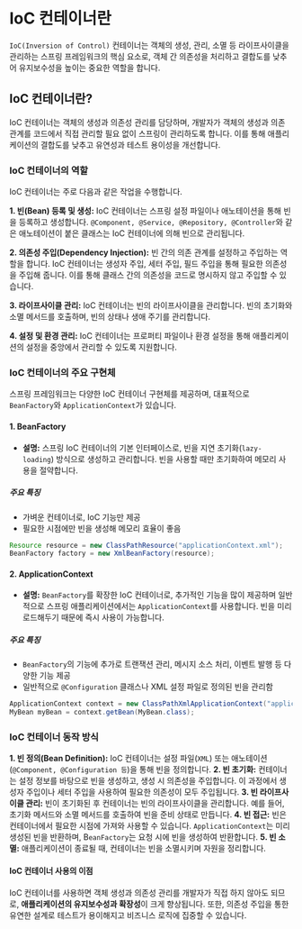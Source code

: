 # IoC 컨테이너란

`IoC(Inversion of Control)` 컨테이너는 객체의 생성, 관리, 소멸 등 라이프사이클을 관리하는 스프링 프레임워크의 핵심 요소로, 객체 간 의존성을 처리하고 결합도를 낮추어 유지보수성을 높이는 중요한 역할을 합니다.

## IoC 컨테이너란?

IoC 컨테이너는 객체의 생성과 의존성 관리를 담당하며, 개발자가 객체의 생성과 의존 관계를 코드에서 직접 관리할 필요 없이 스프링이 관리하도록 합니다.
이를 통해 애플리케이션의 결합도를 낮추고 유연성과 테스트 용이성을 개선합니다.

### IoC 컨테이너의 역할

IoC 컨테이너는 주로 다음과 같은 작업을 수행합니다.

**1. 빈(Bean) 등록 및 생성:** IoC 컨테이너는 스프링 설정 파일이나 애노테이션을 통해 빈을 등록하고 생성합니다. `@Component, @Service, @Repository, @Controller`와 같은 애노테이션이 붙은 클래스는 IoC 컨테이너에 의해 빈으로 관리됩니다.

**2. 의존성 주입(Dependency Injection):** 빈 간의 의존 관계를 설정하고 주입하는 역할을 합니다. IoC 컨테이너는 생성자 주입, 세터 주입, 필드 주입을 통해 필요한 의존성을 주입해 줍니다. 이를 통해 클래스 간의 의존성을 코드로 명시하지 않고 주입할 수 있습니다.

**3. 라이프사이클 관리:** IoC 컨테이너는 빈의 라이프사이클을 관리합니다. 빈의 초기화와 소멸 메서드를 호출하며, 빈의 상태나 생애 주기를 관리합니다.

**4. 설정 및 환경 관리:** IoC 컨테이너는 프로퍼티 파일이나 환경 설정을 통해 애플리케이션의 설정을 중앙에서 관리할 수 있도록 지원합니다.

### IoC 컨테이너의 주요 구현체

스프링 프레임워크는 다양한 IoC 컨테이너 구현체를 제공하며, 대표적으로 `BeanFactory`와 `ApplicationContext`가 있습니다.

#### 1. BeanFactory

- **설명:** 스프링 IoC 컨테이너의 기본 인터페이스로, 빈을 지연 초기화(`lazy-loading`) 방식으로 생성하고 관리합니다. 빈을 사용할 때만 초기화하여 메모리 사용을 절약합니다.

##### 주요 특징

- 가벼운 컨테이너로, IoC 기능만 제공
- 필요한 시점에만 빈을 생성해 메모리 효율이 좋음

```java
Resource resource = new ClassPathResource("applicationContext.xml");
BeanFactory factory = new XmlBeanFactory(resource);
```

#### 2. ApplicationContext

- **설명:** `BeanFactory`를 확장한 IoC 컨테이너로, 추가적인 기능을 많이 제공하며 일반적으로 스프링 애플리케이션에서는 `ApplicationContext`를 사용합니다. 빈을 미리 로드해두기 때문에 즉시 사용이 가능합니다.

##### 주요 특징

- `BeanFactory`의 기능에 추가로 트랜잭션 관리, 메시지 소스 처리, 이벤트 발행 등 다양한 기능 제공
- 일반적으로 `@Configuration` 클래스나 XML 설정 파일로 정의된 빈을 관리함

```java
ApplicationContext context = new ClassPathXmlApplicationContext("applicationContext.xml");
MyBean myBean = context.getBean(MyBean.class);
```

### IoC 컨테이너 동작 방식

**1. 빈 정의(Bean Definition):** IoC 컨테이너는 설정 파일(`XML`) 또는 애노테이션(`@Component, @Configuration 등`)을 통해 빈을 정의합니다.
**2. 빈 초기화:** 컨테이너는 설정 정보를 바탕으로 빈을 생성하고, 생성 시 의존성을 주입합니다. 이 과정에서 생성자 주입이나 세터 주입을 사용하여 필요한 의존성이 모두 주입됩니다.
**3. 빈 라이프사이클 관리:** 빈이 초기화된 후 컨테이너는 빈의 라이프사이클을 관리합니다. 예를 들어, 초기화 메서드와 소멸 메서드를 호출하여 빈을 준비 상태로 만듭니다.
**4. 빈 접근:** 빈은 컨테이너에서 필요한 시점에 가져와 사용할 수 있습니다. `ApplicationContext`는 미리 생성된 빈을 반환하며, B`eanFactory`는 요청 시에 빈을 생성하여 반환합니다.
**5. 빈 소멸:** 애플리케이션이 종료될 때, 컨테이너는 빈을 소멸시키며 자원을 정리합니다.

#### IoC 컨테이너 사용의 이점

IoC 컨테이너를 사용하면 객체 생성과 의존성 관리를 개발자가 직접 하지 않아도 되므로, **애플리케이션의 유지보수성과 확장성**이 크게 향상됩니다. 또한, 의존성 주입을 통한 유연한 설계로 테스트가 용이해지고 비즈니스 로직에 집중할 수 있습니다.
